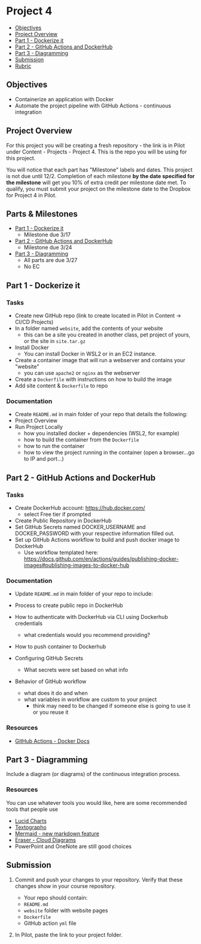 # Project 4

- [Objectives](#Objectives)
- [Project Overview](#Project-Overview)
- [Part 1 - Dockerize it](#Part-1---Dockerize-it)
- [Part 2 - GitHub Actions and DockerHub](#Part-2---GitHub-Actions-and-DockerHub)
- [Part 3 - Diagramming](#Part-3---Diagramming)
- [Submission](#Submission)
- [Rubric](Rubric.md)

## Objectives

- Containerize an application with Docker
- Automate the project pipeline with GitHub Actions - continuous integration

## Project Overview

For this project you will be creating a fresh repository - the link is in Pilot under Content - Projects - Project 4. This is the repo you will be using for this project.

You will notice that each part has "Milestone" labels and dates. This project is not due until
12/2. Completion of each milestone **by the date specified for the milestone** will get you 10%
of extra credit per milestone date met. To qualify, you must submit your project on the milestone date to the Dropbox for Project 4 in Pilot.

## Parts & Milestones

- [Part 1 - Dockerize it](#Part-1---Dockerize-it)
  - Milestone due 3/17
- [Part 2 - GitHub Actions and DockerHub](#Part-2---GitHub-Actions-and-DockerHub)
  - Milestone due 3/24
- [Part 3 - Diagramming](#Part-3---Diagramming)
  - All parts are due 3/27
  - No EC

## Part 1 - Dockerize it

### Tasks

- Create new GitHub repo (link to create located in Pilot in Content -> CI/CD Projects)
- In a folder named `website`, add the contents of your website
  - this can be a site you created in another class, pet project of yours, or the site in `site.tar.gz`
- Install Docker
  - You can install Docker in WSL2 or in an EC2 instance.
- Create a container image that will run a webserver and contains your "website"
  - you can use `apache2` or `nginx` as the webserver
- Create a `Dockerfile` with instructions on how to build the image
- Add site content & `Dockerfile` to repo

### Documentation

- Create `README.md` in main folder of your repo that details the following:
- Project Overview
- Run Project Locally
  - how you installed docker + dependencies (WSL2, for example)
  - how to build the container from the `Dockerfile`
  - how to run the container
  - how to view the project running in the container (open a browser...go to IP and port...)

## Part 2 - GitHub Actions and DockerHub

### Tasks

- Create DockerHub account: https://hub.docker.com/
  - select Free tier if prompted
- Create Public Repository in DockerHub
- Set GitHub Secrets named DOCKER_USERNAME and DOCKER_PASSWORD with your respective information filled out.
- Set up GitHub Actions workflow to build and push docker image to DockerHub
  - Use workflow templated here: https://docs.github.com/en/actions/guides/publishing-docker-images#publishing-images-to-docker-hub

### Documentation

- Update `README.md` in main folder of your repo to include:

- Process to create public repo in DockerHub
- How to authenticate with DockerHub via CLI using Dockerhub credentials
  - what credentials would you recommend providing?
- How to push container to Dockerhub
- Configuring GitHub Secrets
  - What secrets were set based on what info
- Behavior of GitHub workflow
  - what does it do and when
  - what variables in workflow are custom to your project
    - think may need to be changed if someone else is going to use it or you reuse it

### Resources

- [GitHub Actions - Docker Docs](https://docs.docker.com/ci-cd/github-actions/)

## Part 3 - Diagramming

Include a diagram (or diagrams) of the continuous integration process.

### Resources

You can use whatever tools you would like, here are some recommended tools that people use

- [Lucid Charts](https://www.lucidchart.com/pages/)
- [Textographo](https://textografo.com/)
- [Mermaid - new markdown feature](https://github.blog/2022-02-14-include-diagrams-markdown-files-mermaid/)
- [Eraser - Cloud Diagrams](https://docs.tryeraser.com/docs/cloud-diagrams)
- PowerPoint and OneNote are still good choices

## Submission

1. Commit and push your changes to your repository. Verify that these changes show in your course repository.

   - Your repo should contain:
   - `README.md`
   - `website` folder with website pages
   - `Dockerfile`
   - GitHub action `yml` file

2. In Pilot, paste the link to your project folder.